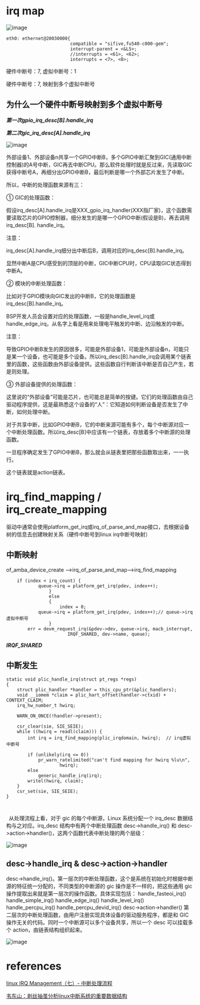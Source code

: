
# irq map

![image](https://github.com/magnate3/linux-riscv-dev/blob/main/exercises/irq/irq_map/map1.png)

```
eth0: ethernet@20030000{
                        compatible = "sifive,fu540-c000-gem";
                        interrupt-parent = <&L5>;
                        //interrupts = <61>, <62>;
                        interrupts = <7>, <8>;
```
硬件中断号：7,  虚拟中断号：1

硬件中断号：7,  映射到多个虚拟中断号


## 为什么一个硬件中断号映射到多个虚拟中断号

***第一次gpio_irq_desc[B].handle_irq***

***第二次gic_irq_desc[A].handle_irq***


![image](https://github.com/magnate3/linux-riscv-dev/blob/main/exercises/irq/irq_map/map4.png)

外部设备1、外部设备n共享一个GPIO中断B，多个GPIO中断汇聚到GIC(通用中断控制器)的A号中断，GIC再去中断CPU。那么软件处理时就是反过来，先读取GIC获得中断号A，再细分出GPIO中断B，最后判断是哪一个外部芯片发生了中断。

所以，中断的处理函数来源有三：

① GIC的处理函数：

假设irq_desc[A].handle_irq是XXX_gpio_irq_handler(XXX指厂家)，这个函数需要读取芯片的GPIO控制器，细分发生的是哪一个GPIO中断(假设是B)，再去调用irq_desc[B]. handle_irq。

注意：

irq_desc[A].handle_irq细分出中断后B，调用对应的irq_desc[B].handle_irq。

显然中断A是CPU感受到的顶层的中断，GIC中断CPU时，CPU读取GIC状态得到中断A。

② 模块的中断处理函数：

比如对于GPIO模块向GIC发出的中断B，它的处理函数是irq_desc[B].handle_irq。

BSP开发人员会设置对应的处理函数，一般是handle_level_irq或handle_edge_irq，从名字上看是用来处理电平触发的中断、边沿触发的中断。

注意：

导致GPIO中断B发生的原因很多，可能是外部设备1，可能是外部设备n，可能只是某一个设备，也可能是多个设备。所以irq_desc[B].handle_irq会调用某个链表里的函数，这些函数由外部设备提供。这些函数自行判断该中断是否自己产生，若是则处理。

③ 外部设备提供的处理函数：

这里说的“外部设备”可能是芯片，也可能总是简单的按键。它们的处理函数由自己驱动程序提供，这是最熟悉这个设备的“人”：它知道如何判断设备是否发生了中断，如何处理中断。

对于共享中断，比如GPIO中断B，它的中断来源可能有多个，每个中断源对应一个中断处理函数。所以irq_desc[B]中应该有一个链表，存放着多个中断源的处理函数。

一旦程序确定发生了GPIO中断B，那么就会从链表里把那些函数取出来，一一执行。

这个链表就是action链表。

# irq_find_mapping / irq_create_mapping

驱动中通常会使用platform_get_irq或irq_of_parse_and_map接口，去根据设备树的信息去创建映射关系（硬件中断号到linux irq中断号映射）
## 中断映射

of_amba_device_create -->irq_of_parse_and_map-->irq_find_mapping

```
	if (index < irq_count) {
		    queue->irq = platform_get_irq(pdev, index++);
                } 
                else
                {
                    index = 0;
		    queue->irq = platform_get_irq(pdev, index++);// queue->irq虚拟中断号
                }
		err = devm_request_irq(&pdev->dev, queue->irq, macb_interrupt,
				       IRQF_SHARED, dev->name, queue);
```

***IRQF_SHARED***

##  中断发生

```
static void plic_handle_irq(struct pt_regs *regs)
{
    struct plic_handler *handler = this_cpu_ptr(&plic_handlers);
    void __iomem *claim = plic_hart_offset(handler->ctxid) + CONTEXT_CLAIM;
    irq_hw_number_t hwirq;

    WARN_ON_ONCE(!handler->present);

    csr_clear(sie, SIE_SEIE);
    while ((hwirq = readl(claim))) {
        int irq = irq_find_mapping(plic_irqdomain, hwirq);  // irq虚拟中断号

        if (unlikely(irq <= 0))
            pr_warn_ratelimited("can't find mapping for hwirq %lu\n",
                    hwirq);
        else
            generic_handle_irq(irq);
        writel(hwirq, claim);
    }
    csr_set(sie, SIE_SEIE);
}
```

#
 从处理流程上看，对于 gic 的每个中断源，Linux 系统分配一个 irq_desc 数据结构与之对应。irq_desc 结构中有两个中断处理函数 desc->handle_irq() 和 desc->action->handler()，这两个函数代表中断处理的两个层级：

![image](https://github.com/magnate3/linux-riscv-dev/blob/main/exercises/irq/irq_map/map2.png)

## desc->handle_irq &  desc->action->handler

desc->handle_irq()。第一层次的中断处理函数，这个是系统在初始化时根据中断源的特征统一分配的，不同类型的中断源的 gic 操作是不一样的，把这些通用 gic 操作提取出来就是第一层次的操作函数。具体实现包括：
handle_fasteoi_irq()
handle_simple_irq()
handle_edge_irq()
handle_level_irq()
handle_percpu_irq()
handle_percpu_devid_irq()
desc->action->handler() 第二层次的中断处理函数，由用户注册实现具体设备的驱动服务程序，都是和 GIC 操作无关的代码。同时一个中断源可以多个设备共享，所以一个 desc 可以挂载多个 action，由链表结构组织起来。
 


![image](https://github.com/magnate3/linux-riscv-dev/blob/main/exercises/irq/irq_map/map3.png)




# references


[linux IRQ Management（七）- 中断处理流程](https://blog.csdn.net/weixin_41028621/article/details/102649154)


[韦东山：剥丝抽茧分析linux中断系统的重要数据结构](https://cloud.tencent.com/developer/article/1709007)